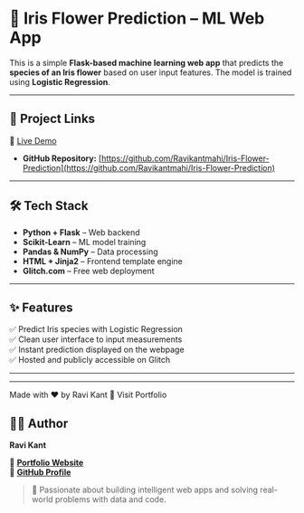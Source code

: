 # 🌸 Iris Flower Prediction – ML Web App

This is a simple **Flask-based machine learning web app** that predicts the **species of an Iris flower** based on user input features. The model is trained using **Logistic Regression**.

---

## 🔗 Project Links
🔗 [Live Demo](https://iriss.glitch.me/)
- **GitHub Repository:** [https://github.com/Ravikantmahi/Iris-Flower-Prediction](https://github.com/Ravikantmahi/Iris-Flower-Prediction)

---

## 🛠️ Tech Stack
- **Python + Flask** – Web backend
- **Scikit-Learn** – ML model training
- **Pandas & NumPy** – Data processing
- **HTML + Jinja2** – Frontend template engine
- **Glitch.com** – Free web deployment

---

## ✨ Features
✅ Predict Iris species with Logistic Regression  
✅ Clean user interface to input measurements  
✅ Instant prediction displayed on the webpage  
✅ Hosted and publicly accessible on Glitch  

---


---

Made with ❤️ by Ravi Kant
🔗 Visit Portfolio
## 👨‍💻 Author

**Ravi Kant**  

🔗 [**Portfolio Website**](https://ravikantportfolio.vercel.app)  
🐙 [**GitHub Profile**](https://github.com/Ravikantmahi)
> 🚀 Passionate about building intelligent web apps and solving real-world problems with data and code.
